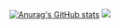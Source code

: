 [![Anurag's GitHub stats](https://github-readme-stats.vercel.app/api?username=AKEevee&show_icons=true&theme=tokyonight)](https://github.com/anuraghazra/github-readme-stats)
<img src="https://github-readme-streak-stats.herokuapp.com?user=AKEevee&theme=tokyonight&hide_border=true&background=0e1116">
